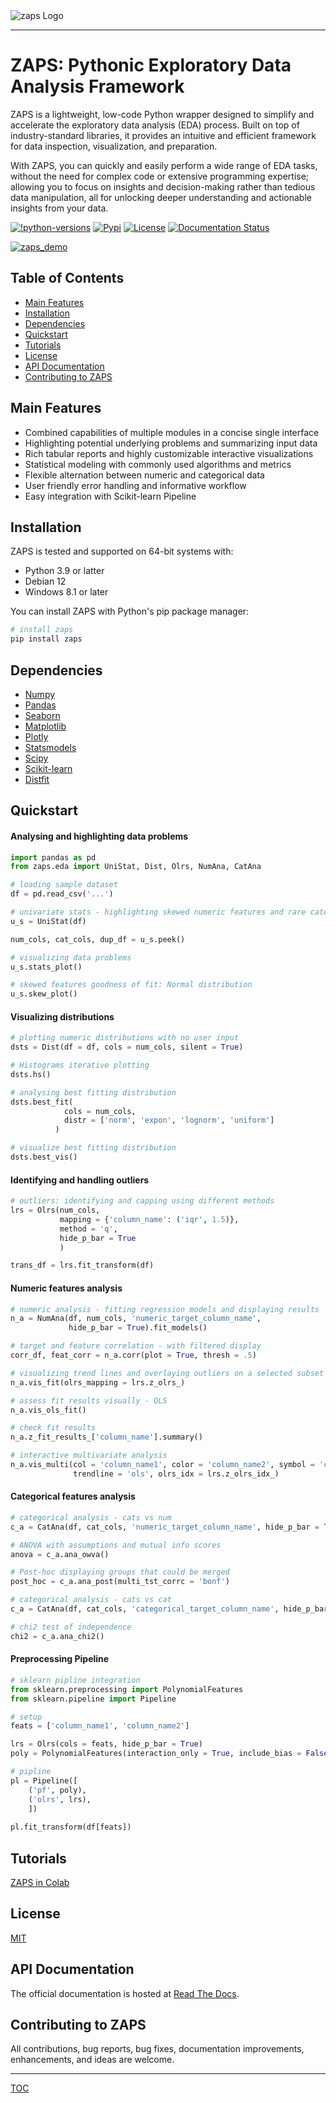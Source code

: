 <picture align="center">
<img alt="zaps Logo"  src="https://drive.google.com/uc?id=1QxZ0ZEadn1_1HNItsOTN6kqILWQbsLP0">
</picture>

-----------------

# ZAPS: Pythonic Exploratory Data Analysis Framework

ZAPS is a lightweight, low-code Python wrapper designed to simplify and accelerate the exploratory data analysis (EDA) process. Built on top of industry-standard libraries, it provides an intuitive and efficient framework for data inspection, visualization, and preparation. 

With ZAPS, you can quickly and easily perform a wide range of EDA tasks, without the need for complex code or extensive programming expertise; allowing you to focus on insights and decision-making rather than tedious data manipulation, all for unlocking deeper understanding and actionable insights from your data.

[![!python-versions](https://img.shields.io/badge/Python-3.9%20%7C%203.10%20%7C%203.11-blue)](https://pypi.org/project/zaps/)
[![Pypi](https://img.shields.io/pypi/v/zaps)](https://pypi.org/project/zaps/)
[![License](https://img.shields.io/badge/license-MIT-green.svg?color=orange)](https://github.com/AmMoPy/zaps/blob/main/LICENSE.txt)
[![Documentation Status](https://readthedocs.org/projects/zaps/badge/?version=stable)](https://zaps.readthedocs.io/)

[![zaps_demo](https://drive.google.com/uc?id=1l6G9bmOe663uvV54bNxBAi54XaoI2lhT)](https://youtu.be/XIAk670WAWM)

## Table of Contents

- [Main Features](#main-features)
- [Installation](#installation)
- [Dependencies](#dependencies)
- [Quickstart](#quickstart)
- [Tutorials](#tutorials)
- [License](#license)
- [API Documentation](#api-documentation)
- [Contributing to ZAPS](#contributing-to-zaps)

## Main Features

- Combined capabilities of multiple modules in a concise single interface
- Highlighting potential underlying problems and summarizing input data
- Rich tabular reports and highly customizable interactive visualizations
- Statistical modeling with commonly used algorithms and metrics
- Flexible alternation between numeric and categorical data
- User friendly error handling and informative workflow 
- Easy integration with Scikit-learn Pipeline

## Installation

ZAPS is tested and supported on 64-bit systems with:

- Python 3.9 or latter
- Debian 12
- Windows 8.1 or later

You can install ZAPS with Python's pip package manager:

```python
# install zaps
pip install zaps
```

## Dependencies

- [Numpy](https://numpy.org)
- [Pandas](https://pandas.pydata.org)
- [Seaborn](https://seaborn.pydata.org)
- [Matplotlib](https://matplotlib.org)
- [Plotly](https://plotly.com)
- [Statsmodels](https://www.statsmodels.org)
- [Scipy](https://scipy.org)
- [Scikit-learn](https://scikit-learn.org)
- [Distfit](https://erdogant.github.io/distfit)

## Quickstart

#### Analysing and highlighting data problems

```python
import pandas as pd
from zaps.eda import UniStat, Dist, Olrs, NumAna, CatAna

# loading sample dataset
df = pd.read_csv('...')

# univariate stats - highlighting skewed numeric features and rare categories and  
u_s = UniStat(df)

num_cols, cat_cols, dup_df = u_s.peek()

# visualizing data problems
u_s.stats_plot()

# skewed features goodness of fit: Normal distribution
u_s.skew_plot()
```

#### Visualizing distributions

```python
# plotting numeric distributions with no user input
dsts = Dist(df = df, cols = num_cols, silent = True)

# Histograms iterative plotting 
dsts.hs()

# analysing best fitting distribution
dsts.best_fit(
            cols = num_cols,
            distr = ['norm', 'expon', 'lognorm', 'uniform']
          )

# visualize best fitting distribution
dsts.best_vis()
```

#### Identifying and handling outliers

```python
# outliers: identifying and capping using different methods
lrs = Olrs(num_cols,
		   mapping = {'column_name': ('iqr', 1.5)},
		   method = 'q',
           hide_p_bar = True
           )

trans_df = lrs.fit_transform(df)
```

#### Numeric features analysis

```python
# numeric analysis - fitting regression models and displaying results
n_a = NumAna(df, num_cols, 'numeric_target_column_name', 
			 hide_p_bar = True).fit_models()

# target and feature correlation - with filtered display
corr_df, feat_corr = n_a.corr(plot = True, thresh = .5)

# visualizing trend lines and overlaying outliers on a selected subset
n_a.vis_fit(olrs_mapping = lrs.z_olrs_)

# assess fit results visually - OLS
n_a.vis_ols_fit()

# check fit results
n_a.z_fit_results_['column_name'].summary()

# interactive multivariate analysis
n_a.vis_multi(col = 'column_name1', color = 'column_name2', symbol = 'column_name3', 
              trendline = 'ols', olrs_idx = lrs.z_olrs_idx_)
```

#### Categorical features analysis

```python
# categorical analysis - cats vs num
c_a = CatAna(df, cat_cols, 'numeric_target_column_name', hide_p_bar = True)

# ANOVA with assumptions and mutual info scores
anova = c_a.ana_owva()

# Post-hoc displaying groups that could be merged
post_hoc = c_a.ana_post(multi_tst_corrc = 'bonf')
```

```python
# categorical analysis - cats vs cat
c_a = CatAna(df, cat_cols, 'categorical_target_column_name', hide_p_bar = True)

# chi2 test of independence
chi2 = c_a.ana_chi2()
```

#### Preprocessing Pipeline

```python
# sklearn pipline integration
from sklearn.preprocessing import PolynomialFeatures
from sklearn.pipeline import Pipeline

# setup
feats = ['column_name1', 'column_name2']

lrs = Olrs(cols = feats, hide_p_bar = True)
poly = PolynomialFeatures(interaction_only = True, include_bias = False).set_output(transform = "pandas")

# pipline
pl = Pipeline([
    ('pf', poly),
    ('olrs', lrs),
    ])
    
pl.fit_transform(df[feats])
```

## Tutorials

[ZAPS in Colab](https://colab.research.google.com/drive/1TWAz1kTRLatXOr1MWVf_oMEdnMXJFNoM?usp=sharing)

## License

[MIT](LICENSE.txt)

## API Documentation

The official documentation is hosted at [Read The Docs](https://zaps.readthedocs.io/).

## Contributing to ZAPS

All contributions, bug reports, bug fixes, documentation improvements, enhancements, and ideas are welcome.

-----------------

[TOC](#table-of-contents)